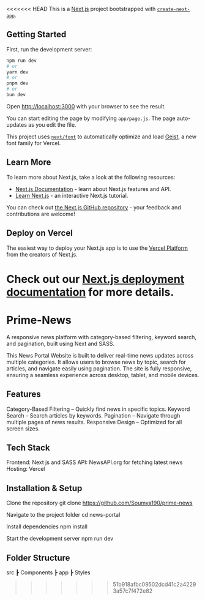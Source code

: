 <<<<<<< HEAD
This is a [Next.js](https://nextjs.org) project bootstrapped with [`create-next-app`](https://nextjs.org/docs/app/api-reference/cli/create-next-app).

## Getting Started

First, run the development server:

```bash
npm run dev
# or
yarn dev
# or
pnpm dev
# or
bun dev
```

Open [http://localhost:3000](http://localhost:3000) with your browser to see the result.

You can start editing the page by modifying `app/page.js`. The page auto-updates as you edit the file.

This project uses [`next/font`](https://nextjs.org/docs/app/building-your-application/optimizing/fonts) to automatically optimize and load [Geist](https://vercel.com/font), a new font family for Vercel.

## Learn More

To learn more about Next.js, take a look at the following resources:

- [Next.js Documentation](https://nextjs.org/docs) - learn about Next.js features and API.
- [Learn Next.js](https://nextjs.org/learn) - an interactive Next.js tutorial.

You can check out [the Next.js GitHub repository](https://github.com/vercel/next.js) - your feedback and contributions are welcome!

## Deploy on Vercel

The easiest way to deploy your Next.js app is to use the [Vercel Platform](https://vercel.com/new?utm_medium=default-template&filter=next.js&utm_source=create-next-app&utm_campaign=create-next-app-readme) from the creators of Next.js.

Check out our [Next.js deployment documentation](https://nextjs.org/docs/app/building-your-application/deploying) for more details.
=======
# Prime-News
A responsive news platform with category-based filtering, keyword search, and pagination, built using Next and SASS.

This News Portal Website is built to deliver real-time news updates across multiple categories. It allows users to browse news by topic, search for articles, and navigate easily using pagination.
The site is fully responsive, ensuring a seamless experience across desktop, tablet, and mobile devices.

## Features
Category-Based Filtering – Quickly find news in specific topics.
Keyword Search – Search articles by keywords.
Pagination – Navigate through multiple pages of news results.
Responsive Design – Optimized for all screen sizes.

## Tech Stack
Frontend: Next js and SASS
API: NewsAPI.org for fetching latest news
Hosting: Vercel

## Installation & Setup
Clone the repository
git clone https://github.com/Soumya190/prime-news

Navigate to the project folder
cd news-portal

Install dependencies
npm install

Start the development server
npm run dev

## Folder Structure
src
 ┣ Components
 ┣ app
 ┣ Styles
>>>>>>> 51b918afbc09502dcd41c2a42293a57c7f472e82
